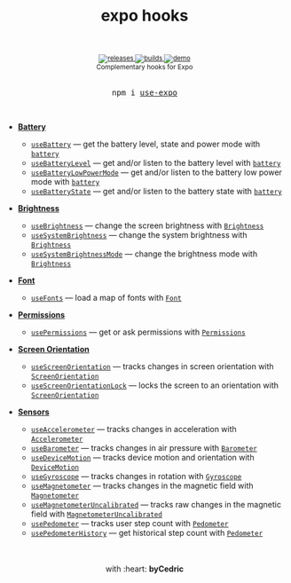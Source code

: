 <div align="center">
    <h1>
        <br />
        expo hooks
        <br />
        <br />
    </h1>
    <sup>
        <a href="https://github.com/bycedric/use-expo/releases">
            <img src="https://img.shields.io/github/release/byCedric/use-expo/all.svg" alt="releases" />
        </a>
        <a href="https://travis-ci.com/byCedric/use-expo">
            <img src="https://img.shields.io/travis/com/byCedric/use-expo/master.svg" alt="builds" />
        </a>
        <a href="https://exp.host/@bycedric/use-expo">
            <img src="https://img.shields.io/badge/demo-expo-lightgrey.svg" alt="demo" />
        </a>
        <br />
        Complementary hooks for Expo
    </sup>
    <br />
    <br />
    <pre>npm i <a href="https://www.npmjs.com/package/use-expo">use-expo</a></pre>
    <br />
</div>

- [**Battery**](./packages/battery)
    - [`useBattery`](./packages/battery/docs/use-battery.md) &mdash; get the battery level, state and power mode with [`battery`](https://docs.expo.io/versions/latest/sdk/battery/)
    - [`useBatteryLevel`](./packages/battery/docs/use-battery-level.md) &mdash; get and/or listen to the battery level with [`battery`](https://docs.expo.io/versions/latest/sdk/battery/)
    - [`useBatteryLowPowerMode`](./packages/battery/docs/use-battery-low-power-mode.md) &mdash; get and/or listen to the battery low power mode with [`battery`](https://docs.expo.io/versions/latest/sdk/battery/)
    - [`useBatteryState`](./packages/battery/docs/use-battery-state.md) &mdash; get and/or listen to the battery state with [`battery`](https://docs.expo.io/versions/latest/sdk/battery/)

- [**Brightness**](./packages/brightness)
    - [`useBrightness`](./packages/brightness/docs/use-brightness.md) &mdash; change the screen brightness with [`Brightness`](https://docs.expo.io/versions/latest/sdk/brightness/)
    - [`useSystemBrightness`](./packages/brightness/docs/use-system-brightness.md) &mdash; change the system brightness with [`Brightness`](https://docs.expo.io/versions/latest/sdk/brightness/)
    - [`useSystemBrightnessMode`](./packages/brightness/docs/use-system-brightness-mode.md) &mdash; change the brightness mode with [`Brightness`](https://docs.expo.io/versions/latest/sdk/brightness/)

- [**Font**](./packages/font)
    - [`useFonts`](./packages/font/docs/use-fonts.md) &mdash; load a map of fonts with [`Font`](https://docs.expo.io/versions/latest/sdk/font/)

- [**Permissions**](./packages/permissions)
    - [`usePermissions`](./packages/permissions/docs/use-permissions.md) &mdash; get or ask permissions with [`Permissions`](https://docs.expo.io/versions/latest/sdk/permissions/)

- [**Screen Orientation**](./packages/screen-orientation)
    - [`useScreenOrientation`](./packages/screen-orientation/docs/use-screen-orientation.md) &mdash; tracks changes in screen orientation with [`ScreenOrientation`](https://docs.expo.io/versions/latest/sdk/screen-orientation/)
    - [`useScreenOrientationLock`](./packages/screen-orientation/docs/use-screen-orientation-lock.md) &mdash; locks the screen to an orientation with [`ScreenOrientation`](https://docs.expo.io/versions/latest/sdk/screen-orientation/)

- [**Sensors**](./packages/sensors)
    - [`useAccelerometer`](./packages/sensors/docs/use-accelerometer.md) &mdash; tracks changes in acceleration with [`Accelerometer`](https://docs.expo.io/versions/latest/sdk/accelerometer/)
    - [`useBarometer`](./packages/sensors/docs/use-barometer.md) &mdash; tracks changes in air pressure with [`Barometer`](https://docs.expo.io/versions/latest/sdk/barometer/)
    - [`useDeviceMotion`](./packages/sensors/docs/use-device-motion.md) &mdash; tracks device motion and orientation with [`DeviceMotion`](https://docs.expo.io/versions/latest/sdk/devicemotion/)
    - [`useGyroscope`](./packages/sensors/docs/use-gyroscope.md) &mdash; tracks changes in rotation with [`Gyroscope`](https://docs.expo.io/versions/latest/sdk/gyroscope/)
    - [`useMagnetometer`](./packages/sensors/docs/use-magnetometer.md) &mdash; tracks changes in the magnetic field with [`Magnetometer`](https://docs.expo.io/versions/latest/sdk/magnetometer/)
    - [`useMagnetometerUncalibrated`](./packages/sensors/docs/use-magnetometer.md) &mdash; tracks raw changes in the magnetic field with [`MagnetometerUncalibrated`](https://docs.expo.io/versions/latest/sdk/magnetometer/)
    - [`usePedometer`](./packages/sensors/docs/use-pedometer.md) &mdash; tracks user step count with [`Pedometer`](https://docs.expo.io/versions/latest/sdk/pedometer/)
    - [`usePedometerHistory`](./packages/sensors/docs/use-pedometer-history.md) &mdash; get historical step count with [`Pedometer`](https://docs.expo.io/versions/latest/sdk/pedometer/)

<div align="center">
    <br />
    <br />
    with :heart: <strong>byCedric</strong>
    <br />
    <br />
</div>
